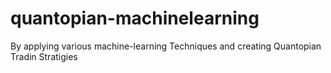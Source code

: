 # quantopian-machinelearning
By applying various machine-learning Techniques and creating Quantopian Tradin Stratigies
